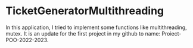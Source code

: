 # TicketGeneratorMultithreading
In this application, I tried to implement some functions like multithreading, mutex.
It is an update for the first project in my github to name: Proiect-POO-2022-2023.
